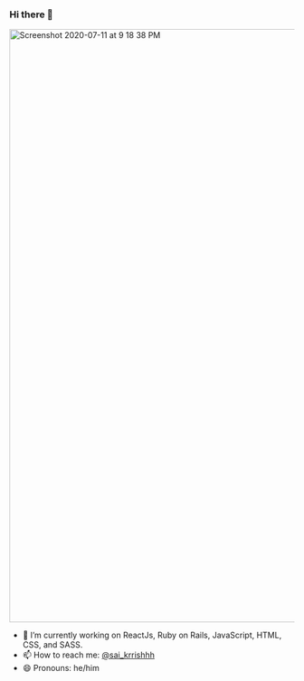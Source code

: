 ### Hi there 👋
<img width="1048" alt="Screenshot 2020-07-11 at 9 18 38 PM" src="https://user-images.githubusercontent.com/22497932/87228027-31809600-c3bc-11ea-9f08-1fac954f6738.png">

- 🔭 I’m currently working on ReactJs, Ruby on Rails, JavaScript, HTML, CSS, and SASS.
- 📫 How to reach me: [@sai_krrishhh](https://twitter.com/sai_krrishhh)
- 😄 Pronouns: he/him
